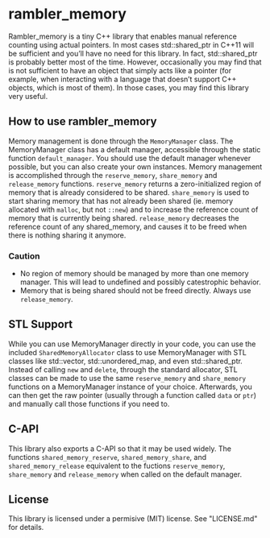 # rambler_memory #

Rambler_memory is a tiny C++ library that enables manual reference counting using actual pointers.
In most cases std::shared_ptr in C++11 will be sufficient and you’ll have  no need for this library.
In fact, std::shared_ptr is probably better most of the time.  However, occasionally you may find
that is not sufficient to have an object that simply acts like a pointer (for example, when
interacting with a language that doesn’t support C++ objects, which is most of them).  In those
cases, you may find this library very useful.


## How to use rambler_memory ##

Memory management is done through the `MemoryManager` class.  The MemoryManager class has a
default manager, accessible through the static function `default_manager`.  You should use the
default manager whenever possible, but you can also create your own instances.  Memory management is
accomplished through the `reserve_memory`, `share_memory` and `release_memory` functions.
`reserve_memory` returns a zero-initialized region of memory that is already considered to be
shared. `share_memory` is used to start sharing memory that has not already been shared (ie. memory
allocated with `malloc`, but not `::new`) and to increase the reference count of memory that is
currently being shared.  `release_memory` decreases the reference count of any shared_memory, and
causes it to be freed when there is nothing sharing it anymore.


### Caution ###

* No region of memory should be managed by more than one memory manager.  This will lead to
  undefined and possibly catestrophic behavior.
* Memory that is being shared should not be freed directly.  Always use `release_memory`.


## STL Support ##

While you can use MemoryManager directly in your code, you can use the included
`SharedMemoryAllocator` class to use MemoryManager with STL classes like std::vector,
std::unordered_map, and even std::shared_ptr.  Instead of calling `new` and `delete`, through
the standard allocator, STL classes can be made to use the same `reserve_memory` and `share_memory`
functions on a MemoryManager instance of your choice.  Afterwards, you can then get the raw
pointer (usually through a function called `data` or `ptr`) and manually call those functions if
you need to.


## C-API ##

This library also exports a C-API so that it may be used widely.  The functions
`shared_memory_reserve`, `shared_memory_share`, and `shared_memory_release` equivalent to the
fuctions `reserve_memory`, `share_memory` and `release_memory` when called on the default manager.


## License ##

This library is licensed under a permisive (MIT) license.  See "LICENSE.md" for details.
